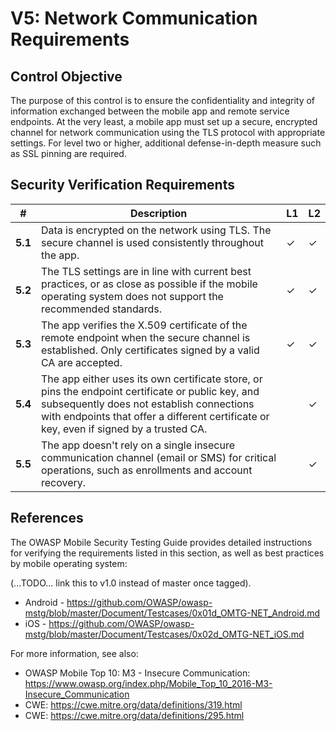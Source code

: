 # V5: Network Communication Requirements

## Control Objective

The purpose of this control is to ensure the confidentiality and integrity of information exchanged between the mobile app and remote service endpoints. At the very least, a mobile app must set up a secure, encrypted channel for network communication using the TLS protocol with appropriate settings. For level two or higher, additional defense-in-depth measure such as SSL pinning are required.

## Security Verification Requirements

| # | Description | L1 | L2 |
| --- | --- | --- | --- |
| **5.1** | Data is encrypted on the network using TLS. The secure channel is used consistently throughout the app. | ✓ | ✓ |
| **5.2** | The TLS settings are in line with current best practices, or as close as possible if the mobile operating system does not support the recommended standards. | ✓ | ✓ |
| **5.3** | The app verifies the X.509 certificate of the remote endpoint when the secure channel is established. Only certificates signed by a valid CA are accepted. | ✓ | ✓ |
| **5.4** | The app either uses its own certificate store, or pins the endpoint certificate or public key, and subsequently does not establish connections with endpoints that offer a different certificate or key, even if signed by a trusted CA. |   | ✓ |
| **5.5** | The app doesn't rely on a single insecure communication channel (email or SMS) for critical operations, such as enrollments and account recovery. |  | ✓ |

## References

The OWASP Mobile Security Testing Guide provides detailed instructions for verifying the requirements listed in this section, as well as best practices by mobile operating system:

(...TODO... link this to v1.0 instead of master once tagged).

- Android - https://github.com/OWASP/owasp-mstg/blob/master/Document/Testcases/0x01d_OMTG-NET_Android.md
- iOS - https://github.com/OWASP/owasp-mstg/blob/master/Document/Testcases/0x02d_OMTG-NET_iOS.md

For more information, see also:

- OWASP Mobile Top 10:  M3 - Insecure Communication: https://www.owasp.org/index.php/Mobile_Top_10_2016-M3-Insecure_Communication
- CWE: https://cwe.mitre.org/data/definitions/319.html
- CWE: https://cwe.mitre.org/data/definitions/295.html
